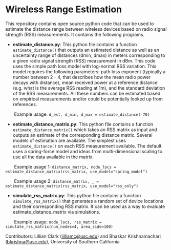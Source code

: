 # Wireless Range Estimation

This repository contains open source python code that can be used to estimate the distance range between wireless devices based on radio signal strength (RSS) measurements. It contains the following programs. 

* **estimate_distance.py**: This python file contains a function `estimate_distance()` that outputs an estimated distance
as well as an uncertainty range of distances (dmin, dmax) in meters corresponding to a given radio signal strength (RSS)
measurement in dBm. This code uses the simple path loss model with log-normal RSS variation. This model
requires the following parameters: path loss exponent (typically a number between 2 - 4, that describes how the mean
radio power decays with distance), mean received power at a reference distance (e.g. what is the average RSS reading
at 1m), and the standard deviation of the RSS measurements. All these numbers can be estimated based on empirical
measurements and/or could be potentially looked up from references.

&nbsp;&nbsp;&nbsp;&nbsp;&nbsp;&nbsp; Example usage: `d_est, d_min, d_max = estimate_distance(-70)`

* **estimate_distance_matrix.py**: This python file contains a function `estimate_distance_matrix()` which takes an RSS matrix
as input and outputs an estimate of the corresponding distance matrix. Several models of estimation are available. The simplest
uses `estimate_distance()` on each RSS measurement available. The default uses a spring-force model and ideas from multi-dimensional
scaling to use all the data available in the matrix.

&nbsp;&nbsp;&nbsp;&nbsp;&nbsp;&nbsp; Example usage 1: `distance_matrix, node_locs = estimate_distance_matrix(rss_matrix, use_model="spring_model")`

&nbsp;&nbsp;&nbsp;&nbsp;&nbsp;&nbsp; Example usage 2: `distance_matrix, _ = estimate_distance_matrix(rss_matrix, use_model="rss_only")`

* **simulate_rss_matrix.py**: This python file contains a function `simulate_rss_matrix()` that generates a random set of device locations and their corresponding RSS matrix. It can be used as a way to evaluate estimate_distance_matrix via simulations. 

&nbsp;&nbsp;&nbsp;&nbsp;&nbsp;&nbsp; Example usage: `node_locs, rss_matrix = simulate_rss_matrix(num_nodes=4, area_side=100)`


Contributors: Lillian Clark (lilliamc@usc.edu) and Bhaskar Krishnamachari (bkrishna@usc.edu), University of Southern California
